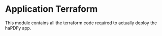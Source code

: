 # Application Terraform

This module contains all the terraform code required to actually
deploy the haPDFy app.
